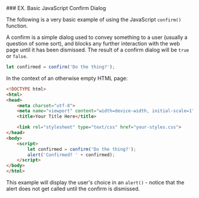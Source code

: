 <article id="basic-js-confirm" class="example-section" markdown="1">
### EX.<span class="example-counter"></span> Basic JavaScript Confirm Dialog

The following is a very basic example of using the JavaScript `confirm()` function.

A confirm is a simple dialog used to convey something to a user (usually a question of some sort), and blocks any further interaction with the web page until it has been dismissed. The result of a confirm dialog will be `true` or `false`.

```js
let confirmed = confirm('Do the thing?');
```

In the context of an otherwise empty HTML page:

```html
<!DOCTYPE html>
<html>
<head>
    <meta charset="utf-8">
    <meta name="viewport" content="width=device-width, initial-scale=1" />
    <title>Your Title Here</title>

    <link rel="stylesheet" type="text/css" href="your-styles.css">
</head>
<body>
    <script>
        let confirmed = confirm('Do the thing?');
        alert('Confirmed? ' + confirmed);
    </script>
</body>
</html>
```

This example will display the user's choice in an `alert()` - notice that the alert does not get called until the confirm is dismissed.
</article>